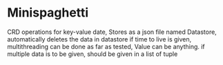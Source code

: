 # Minispaghetti
CRD operations for key-value date,
Stores as a json file named Datastore,
automatically deletes the data in datastore if time to live is given,
multithreading can be done as far as tested,
Value can be anything. if multiple data is to be given, should be given in a list of tuple
#
